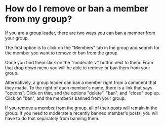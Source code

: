 # How do I remove or ban a member from my group?

If you are a group leader, there are two ways you can ban a member from your group.

The first option is to click on the "Members" tab in the group and search for the member you want to remove or ban from the group.

Once you find them click on the "moderate &or;" button next to them. From that drop down menu you will be able to remove or ban them from your group.

Alternatively, a group leader can ban a member right from a comment that they made. To the right of each member's name, there is a link that says "options". Click on that, and the options "delete", "ban", and "close" pop up. Click on "ban", and the memberis banned from your group.

If you remove a member from the group, all of their posts will remain in the group. If you need to moderate a recently banned member's posts, you will have to do that separately from banning them.
